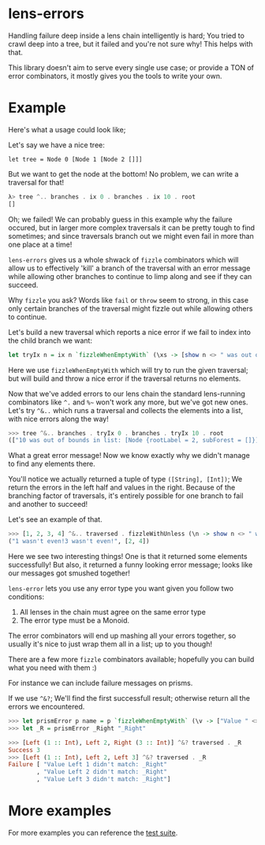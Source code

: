 # lens-errors

Handling failure deep inside a lens chain intelligently is hard;
You tried to crawl deep into a tree, but it failed and you're not sure why!
This helps with that.

This library doesn't aim to serve every single use case; or provide a TON of 
error combinators, it mostly gives you the tools to write your own.

# Example
Here's what a usage could look like;

Let's say we have a nice tree:

```haskelll
let tree = Node 0 [Node 1 [Node 2 []]]
```

But we want to get the node at the bottom! No problem, we can write a traversal
for that!

```haskell
λ> tree ^.. branches . ix 0 . branches . ix 10 . root
[]
```

Oh; we failed! We can probably guess in this example why the failure occured,
but in larger more complex traversals it can be pretty tough to find sometimes;
and since traversals branch out we might even fail in more than one place at a time!

`lens-errors` gives us
a whole shwack of `fizzle` combinators which will allow us to effectively
'kill' a branch of the traversal with an error message while allowing other
branches to continue to limp along and see if they can succeed.

Why `fizzle` you ask? Words like `fail` or `throw` seem to strong, in this
case only certain branches of the traversal might fizzle out while allowing others to continue.

Let's build a new traversal which reports a nice error if we fail to index
into the child branch we want:

```haskell
let tryIx n = ix n `fizzleWhenEmptyWith` (\xs -> [show n <> " was out of bounds in list: " <> show xs])
```

Here we use `fizzleWhenEmptyWith` which will try to run the given traversal; but
will build and throw a nice error if the traversal returns no elements.

Now that we've added errors to our lens chain the standard lens-running combinators
like `^.` and `%~` won't work any more, but we've got new ones. Let's try `^&..`
which runs a traversal and collects the elements into a list, with nice errors along the way!

```haskell
>>> tree ^&.. branches . tryIx 0 . branches . tryIx 10 . root
(["10 was out of bounds in list: [Node {rootLabel = 2, subForest = []}]"],[])
```

What a great error message! Now we know exactly why we didn't manage to find any
elements there.

You'll notice we actually returned a tuple of type `([String], [Int])`; We return
the errors in the left half and values in the right. Because of the branching factor
of traversals, it's entirely possible for one branch to fail and another to succeed!

Let's see an example of that.

```haskell
>>> [1, 2, 3, 4] ^&.. traversed . fizzleWithUnless (\n -> show n <> " wasn't even!") even
("1 wasn't even!3 wasn't even!", [2, 4])
```

Here we see two interesting things! One is that it returned some elements successfully!
But also, it returned a funny looking error message; looks like our messages got smushed together!

`lens-error` lets you use any error type you want given you follow two conditions:

1. All lenses in the chain must agree on the same error type
2. The error type must be a Monoid.

The error combinators will end up mashing all your errors together, so usually
it's nice to just wrap them all in a list; up to you though!

There are a few more `fizzle` combinators available; hopefully you can build what you need with them :)

For instance we can include failure messages on prisms.

If we use `^&?`; We'll find the first successfull result; otherwise return all
the errors we encountered.

```haskell
>>> let prismError p name = p `fizzleWhenEmptyWith` (\v -> ["Value " <> show v <> " didn't match: " <> name])
>>> let _R = prismError _Right "_Right"

>>> [Left (1 :: Int), Left 2, Right (3 :: Int)] ^&? traversed . _R
Success 3
>>> [Left (1 :: Int), Left 2, Left 3] ^&? traversed . _R
Failure [ "Value Left 1 didn't match: _Right"
        , "Value Left 2 didn't match: _Right"
        , "Value Left 3 didn't match: _Right"]
```

# More examples

For more examples you can reference the [test suite](./test/Spec.hs).
